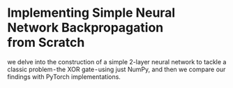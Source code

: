 # Implementing Simple Neural Network Backpropagation from Scratch
we delve into the construction of a simple 2-layer neural network to tackle a classic problem - the XOR gate - using just NumPy, and then we compare our findings with PyTorch implementations.